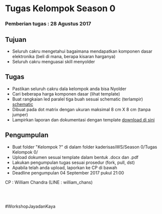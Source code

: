 # Tugas Kelompok Season 0

### Pemberian tugas : 28 Agustus 2017

## Tujuan 
* Seluruh cakru mengetahui bagaimana mendapatkan komponen dasar elektronika (beli di mana, berapa kisaran harganya)
* Seluruh cakru menguasai skill menyolder

## Tugas
* Pastikan seluruh cakru dala kelompok anda bisa Nyolder
* Cari beberapa harga komponen dasar (lihat template)
* Buat rangkaian led paralel tiga buah sesuai schematic (terlampir)
[schematic](https://github.com/WShme2017/kaderisasiWS/blob/master/Season%200/Tugas%20Kelompok%200/schematic.png)
* Dibuat pada dot matrix dengan ukuran maksimal 8 cm X 8 cm (tanpa jumper)
* Lampirkan laporan dan dokumentasi dengan template [download di sini](https://github.com/WShme2017/kaderisasiWS/blob/master/Season%200/Tugas%20Kelompok%200/Tugas%20Kelompok%200.docx)

## Pengumpulan
* Buat folder "Kelompok ?" di dalam folder kaderisasiWS/Season 0/Tugas Kelompok 0/
* Upload dokumen sesuai template dalam bentuk .docx dan .pdf
* Lakukan pengumpulan tugas sesuai prosedur (fork, pull, dst)
* Apabila telah anda upload, laporkan ke CP di bawah
* Deadline pengumpulan 04 September 2017 pukul 21:00


CP : William Chandra (LINE : william_chans)

<br> <br>

#WorkshopJayadanKaya
